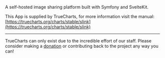 A self-hosted image sharing platform built with Symfony and SvelteKit.

This App is supplied by TrueCharts, for more information visit the manual: [https://truecharts.org/charts/stable/slink](https://truecharts.org/charts/stable/slink)

---

TrueCharts can only exist due to the incredible effort of our staff.
Please consider making a [donation](https://truecharts.org/sponsor) or contributing back to the project any way you can!
